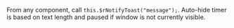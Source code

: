 From any component, call `this.$rNotifyToast("message");`. Auto-hide timer is based on text length and paused if window is not currently visible.

